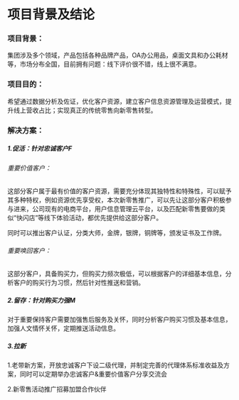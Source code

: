 # 项目背景及结论

### 项目背景：

集团涉及多个领域，产品包括各种品牌产品，OA办公用品，桌面文具和办公耗材等，市场分布全国，目前拥有问题：线下评价很不错，线上很不满意。

### 项目目的：

希望通过数据分析及佐证，优化客户资源，建立客户信息资源管理及运营模式，提升线上营收占比；实现真正的传统零售向新零售转型。

### 解决方案：

##### 1.促活：针对忠诚客户F

###### 重要价值客户：

这部分客户属于最有价值的客户资源，需要充分体现其独特性和特殊性，可以赋予其多种特权，例如资源优先享受权，本次新零售推广，可以先让这部分客户积极参与进来，公司现有的电商平台，用户信息管理云平台，以及匹配新零售要做的类似“快闪店”等线下体验活动，都优先提供给这部分客户。

同时可以推出客户认证，分类大师，金牌，银牌，铜牌等，颁发证书及工作牌。

###### 重要唤回客户：

这部分客户，具备购买力，但购买力频次极低，可以根据客户的详细基本信息，分析客户的购买行为习惯，然后针对性推送和营销。

##### 2.留存：针对购买力强M

对于重要保持客户需要加强售后服务及关怀，同时分析客户购买习惯及基本信息，加强人文情怀关怀，定期推送活动信息。

##### 3.拉新

1.老带新方案，开放忠诚客户下设二级代理，并制定完善的代理体系标准收益及方案，同时可以定期举办忠诚客户&重要价值客户分享交流会

2.新零售活动推广招募加盟合作伙伴

